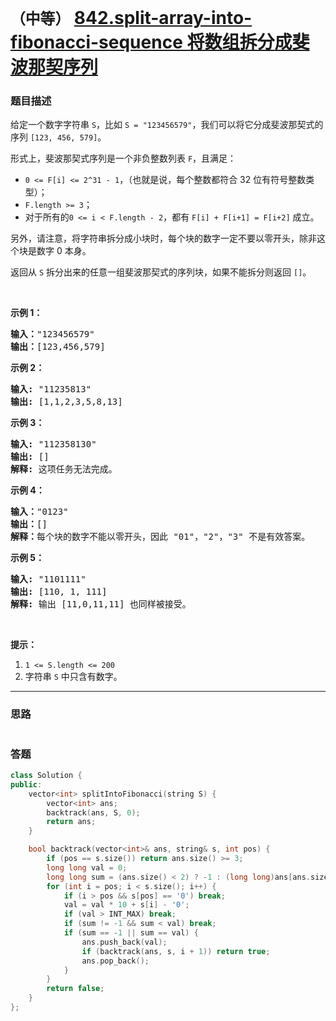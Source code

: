 # `（中等）` [842.split-array-into-fibonacci-sequence 将数组拆分成斐波那契序列](https://leetcode-cn.com/problems/split-array-into-fibonacci-sequence/)

### 题目描述
<p>给定一个数字字符串 <code>S</code>，比如 <code>S = "123456579"</code>，我们可以将它分成斐波那契式的序列 <code>[123, 456, 579]</code>。</p>

<p>形式上，斐波那契式序列是一个非负整数列表 <code>F</code>，且满足：</p>

<ul>
	<li><code>0 &lt;= F[i] &lt;= 2^31 - 1</code>，（也就是说，每个整数都符合 32 位有符号整数类型）；</li>
	<li><code>F.length &gt;= 3</code>；</li>
	<li>对于所有的<code>0 &lt;= i &lt; F.length - 2</code>，都有 <code>F[i] + F[i+1] = F[i+2]</code> 成立。</li>
</ul>

<p>另外，请注意，将字符串拆分成小块时，每个块的数字一定不要以零开头，除非这个块是数字 0 本身。</p>

<p>返回从 <code>S</code> 拆分出来的任意一组斐波那契式的序列块，如果不能拆分则返回 <code>[]</code>。</p>

<p>&nbsp;</p>

<p><strong>示例 1：</strong></p>

<pre><strong>输入：</strong>"123456579"
<strong>输出：</strong>[123,456,579]
</pre>

<p><strong>示例 2：</strong></p>

<pre><strong>输入: </strong>"11235813"
<strong>输出: </strong>[1,1,2,3,5,8,13]
</pre>

<p><strong>示例 3：</strong></p>

<pre><strong>输入: </strong>"112358130"
<strong>输出: </strong>[]
<strong>解释: </strong>这项任务无法完成。
</pre>

<p><strong>示例 4：</strong></p>

<pre><strong>输入：</strong>"0123"
<strong>输出：</strong>[]
<strong>解释：</strong>每个块的数字不能以零开头，因此 "01"，"2"，"3" 不是有效答案。
</pre>

<p><strong>示例 5：</strong></p>

<pre><strong>输入: </strong>"1101111"
<strong>输出: </strong>[110, 1, 111]
<strong>解释: </strong>输出 [11,0,11,11] 也同样被接受。
</pre>

<p>&nbsp;</p>

<p><strong>提示：</strong></p>

<ol>
	<li><code>1 &lt;= S.length&nbsp;&lt;= 200</code></li>
	<li>字符串 <code>S</code> 中只含有数字。</li>
</ol>


---
### 思路
```
```



### 答题
``` C++
class Solution {
public:
    vector<int> splitIntoFibonacci(string S) {
        vector<int> ans;
        backtrack(ans, S, 0);
        return ans;
    }

    bool backtrack(vector<int>& ans, string& s, int pos) {
        if (pos == s.size()) return ans.size() >= 3;
        long long val = 0;
        long long sum = (ans.size() < 2) ? -1 : (long long)ans[ans.size() - 2] + ans.back();
        for (int i = pos; i < s.size(); i++) {
            if (i > pos && s[pos] == '0') break;
            val = val * 10 + s[i] - '0';
            if (val > INT_MAX) break;
            if (sum != -1 && sum < val) break;
            if (sum == -1 || sum == val) {
                ans.push_back(val);
                if (backtrack(ans, s, i + 1)) return true;
                ans.pop_back();
            }
        }
        return false;
    }
};
```




